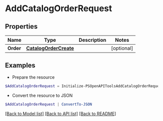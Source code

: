 # AddCatalogOrderRequest
## Properties

Name | Type | Description | Notes
------------ | ------------- | ------------- | -------------
**Order** | [**CatalogOrderCreate**](CatalogOrderCreate.md) |  | [optional] 

## Examples

- Prepare the resource
```powershell
$AddCatalogOrderRequest = Initialize-PSOpenAPIToolsAddCatalogOrderRequest  -Order null
```

- Convert the resource to JSON
```powershell
$AddCatalogOrderRequest | ConvertTo-JSON
```

[[Back to Model list]](../README.md#documentation-for-models) [[Back to API list]](../README.md#documentation-for-api-endpoints) [[Back to README]](../README.md)

